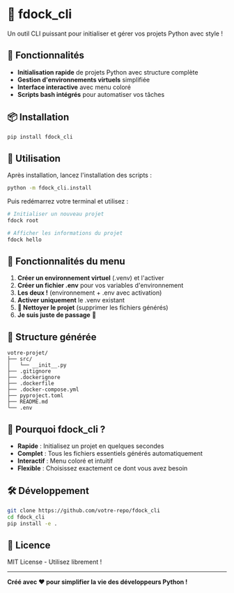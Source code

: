 # 🚀 fdock_cli

Un outil CLI puissant pour initialiser et gérer vos projets Python avec style ! 

## 🎯 Fonctionnalités

- **Initialisation rapide** de projets Python avec structure complète
- **Gestion d'environnements virtuels** simplifiée
- **Interface interactive** avec menu coloré
- **Scripts bash intégrés** pour automatiser vos tâches

## 📦 Installation

```bash
pip install fdock_cli
```

## 🚀 Utilisation

Après installation, lancez l'installation des scripts :

```bash
python -m fdock_cli.install
```

Puis redémarrez votre terminal et utilisez :

```bash
# Initialiser un nouveau projet
fdock root

# Afficher les informations du projet
fdock hello
```

## 🎨 Fonctionnalités du menu

1. **Créer un environnement virtuel** (.venv) et l'activer
2. **Créer un fichier .env** pour vos variables d'environnement  
3. **Les deux !** (environnement + .env avec activation)
4. **Activer uniquement** le .venv existant
5. **🧹 Nettoyer le projet** (supprimer les fichiers générés)
6. **Je suis juste de passage** 🚶

## 📁 Structure générée

```
votre-projet/
├── src/
│   └── __init__.py
├── .gitignore
├── .dockerignore  
├── .dockerfile
├── .docker-compose.yml
├── pyproject.toml
├── README.md
└── .env
```

## 🎯 Pourquoi fdock_cli ?

- **Rapide** : Initialisez un projet en quelques secondes
- **Complet** : Tous les fichiers essentiels générés automatiquement
- **Interactif** : Menu coloré et intuitif
- **Flexible** : Choisissez exactement ce dont vous avez besoin

## 🛠️ Développement

```bash
git clone https://github.com/votre-repo/fdock_cli
cd fdock_cli
pip install -e .
```

## 📄 Licence

MIT License - Utilisez librement !

---

**Créé avec ❤️ pour simplifier la vie des développeurs Python !** 